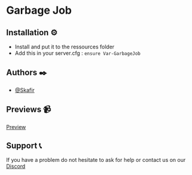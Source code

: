 # Garbage Job

## Installation ⚙️

- Install and put it to the ressources folder
- Add this in your server.cfg : `ensure Var-GarbageJob`

## Authors ✒️

- [@Skafir](https://github.com/Skafir)

## Previews 📹

[Preview](https://youtu.be/jbDOtMkEUVY)
        
## Support 📞

If you have a problem do not hesitate to ask for help or contact us on our [Discord](https://discord.gg/M396eGN2GW)
